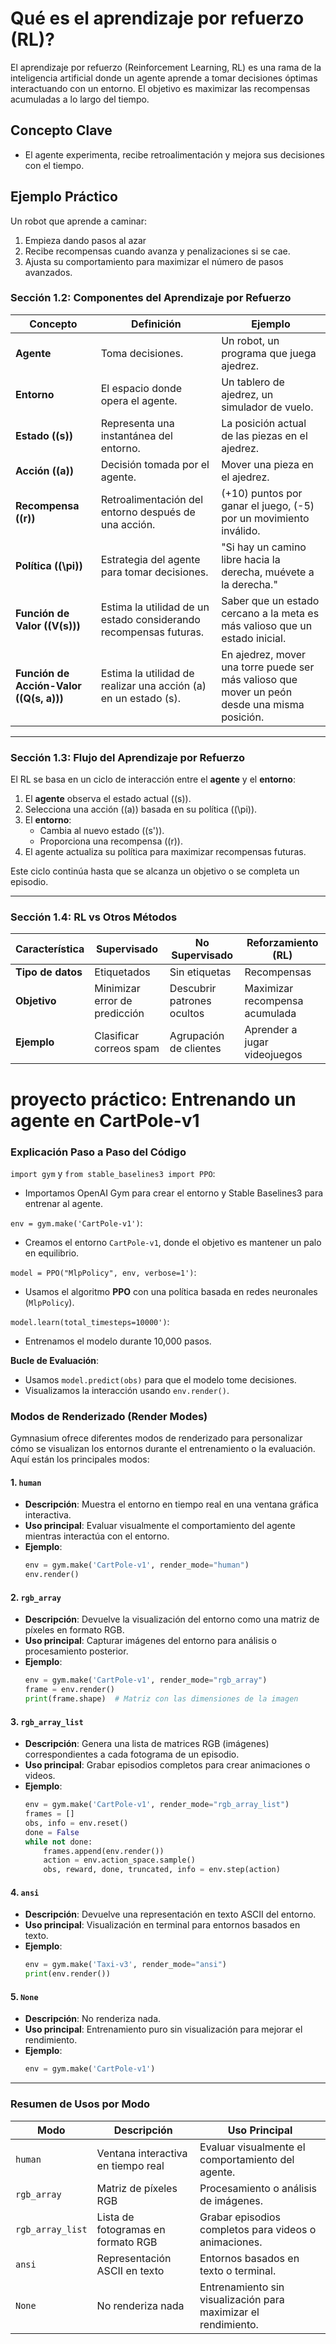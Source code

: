 # Qué es el aprendizaje por refuerzo (RL)?

El aprendizaje por refuerzo (Reinforcement Learning, RL) es una rama de la inteligencia artificial donde un agente aprende a tomar decisiones óptimas interactuando con un entorno. El objetivo es maximizar las recompensas acumuladas a lo largo del tiempo.


## Concepto Clave
- El agente experimenta, recibe retroalimentación y mejora sus decisiones con el tiempo.


## Ejemplo Práctico

Un robot que aprende a caminar:

1) Empieza dando pasos al azar
2) Recibe recompensas cuando avanza y penalizaciones si se cae.
3) Ajusta su comportamiento para maximizar el número de pasos avanzados.


### **Sección 1.2: Componentes del Aprendizaje por Refuerzo**

| **Concepto**             | **Definición**                                                                                         | **Ejemplo**                                                                                                                                                     |
|---------------------------|-------------------------------------------------------------------------------------------------------|-----------------------------------------------------------------------------------------------------------------------------------------------------------------|
| **Agente**                | Toma decisiones.                                                                                     | Un robot, un programa que juega ajedrez.                                                                                                                       |
| **Entorno**               | El espacio donde opera el agente.                                                                    | Un tablero de ajedrez, un simulador de vuelo.                                                                                                                  |
| **Estado (\(s\))**         | Representa una instantánea del entorno.                                                              | La posición actual de las piezas en el ajedrez.                                                                                                                |
| **Acción (\(a\))**         | Decisión tomada por el agente.                                                                       | Mover una pieza en el ajedrez.                                                                                                                                 |
| **Recompensa (\(r\))**     | Retroalimentación del entorno después de una acción.                                                 | \(+10\) puntos por ganar el juego, \(-5\) por un movimiento inválido.                                                                                          |
| **Política (\(\pi\))**     | Estrategia del agente para tomar decisiones.                                                         | "Si hay un camino libre hacia la derecha, muévete a la derecha."                                                                                               |
| **Función de Valor (\(V(s)\))** | Estima la utilidad de un estado considerando recompensas futuras.                                        | Saber que un estado cercano a la meta es más valioso que un estado inicial.                                                                                    |
| **Función de Acción-Valor (\(Q(s, a)\))** | Estima la utilidad de realizar una acción \(a\) en un estado \(s\).                                     | En ajedrez, mover una torre puede ser más valioso que mover un peón desde una misma posición.                                                                   |

---

### **Sección 1.3: Flujo del Aprendizaje por Refuerzo**

El RL se basa en un ciclo de interacción entre el **agente** y el **entorno**:

1. El **agente** observa el estado actual (\(s\)).
2. Selecciona una acción (\(a\)) basada en su política (\(\pi\)).
3. El **entorno**:
   - Cambia al nuevo estado (\(s'\)).
   - Proporciona una recompensa (\(r\)).
4. El agente actualiza su política para maximizar recompensas futuras.

Este ciclo continúa hasta que se alcanza un objetivo o se completa un episodio.

---

### **Sección 1.4: RL vs Otros Métodos**

| **Característica**       | **Supervisado**                      | **No Supervisado**                | **Reforzamiento (RL)**          |
|--------------------------|--------------------------------------|-----------------------------------|---------------------------------|
| **Tipo de datos**         | Etiquetados                         | Sin etiquetas                     | Recompensas                    |
| **Objetivo**              | Minimizar error de predicción       | Descubrir patrones ocultos        | Maximizar recompensa acumulada |
| **Ejemplo**               | Clasificar correos spam             | Agrupación de clientes            | Aprender a jugar videojuegos   |


# proyecto práctico: Entrenando un agente en CartPole-v1


### **Explicación Paso a Paso del Código**

`import gym` y `from stable_baselines3 import PPO`:

- Importamos OpenAI Gym para crear el entorno y Stable Baselines3 para entrenar al agente.

`env = gym.make('CartPole-v1')`:

- Creamos el entorno `CartPole-v1`, donde el objetivo es mantener un palo en equilibrio.

`model = PPO("MlpPolicy", env, verbose=1')`:

- Usamos el algoritmo **PPO** con una política basada en redes neuronales (`MlpPolicy`).

`model.learn(total_timesteps=10000')`:

- Entrenamos el modelo durante 10,000 pasos.

**Bucle de Evaluación**:

- Usamos `model.predict(obs)` para que el modelo tome decisiones.
- Visualizamos la interacción usando `env.render()`.





### **Modos de Renderizado (Render Modes)**

Gymnasium ofrece diferentes modos de renderizado para personalizar cómo se visualizan los entornos durante el entrenamiento o la evaluación. Aquí están los principales modos:

#### **1. `human`**
- **Descripción**: Muestra el entorno en tiempo real en una ventana gráfica interactiva.
- **Uso principal**: Evaluar visualmente el comportamiento del agente mientras interactúa con el entorno.
- **Ejemplo**:
  ```python
  env = gym.make('CartPole-v1', render_mode="human")
  env.render()
  ```

#### **2. `rgb_array`**
- **Descripción**: Devuelve la visualización del entorno como una matriz de píxeles en formato RGB.
- **Uso principal**: Capturar imágenes del entorno para análisis o procesamiento posterior.
- **Ejemplo**:
  ```python
  env = gym.make('CartPole-v1', render_mode="rgb_array")
  frame = env.render()
  print(frame.shape)  # Matriz con las dimensiones de la imagen
  ```

#### **3. `rgb_array_list`**
- **Descripción**: Genera una lista de matrices RGB (imágenes) correspondientes a cada fotograma de un episodio.
- **Uso principal**: Grabar episodios completos para crear animaciones o videos.
- **Ejemplo**:
  ```python
  env = gym.make('CartPole-v1', render_mode="rgb_array_list")
  frames = []
  obs, info = env.reset()
  done = False
  while not done:
      frames.append(env.render())
      action = env.action_space.sample()
      obs, reward, done, truncated, info = env.step(action)
  ```

#### **4. `ansi`**
- **Descripción**: Devuelve una representación en texto ASCII del entorno.
- **Uso principal**: Visualización en terminal para entornos basados en texto.
- **Ejemplo**:
  ```python
  env = gym.make('Taxi-v3', render_mode="ansi")
  print(env.render())
  ```

#### **5. `None`**
- **Descripción**: No renderiza nada.
- **Uso principal**: Entrenamiento puro sin visualización para mejorar el rendimiento.
- **Ejemplo**:
  ```python
  env = gym.make('CartPole-v1')
  ```

---

### **Resumen de Usos por Modo**

| **Modo**        | **Descripción**                                  | **Uso Principal**                                                   |
|------------------|--------------------------------------------------|----------------------------------------------------------------------|
| `human`         | Ventana interactiva en tiempo real               | Evaluar visualmente el comportamiento del agente.                   |
| `rgb_array`     | Matriz de píxeles RGB                            | Procesamiento o análisis de imágenes.                               |
| `rgb_array_list`| Lista de fotogramas en formato RGB               | Grabar episodios completos para videos o animaciones.               |
| `ansi`          | Representación ASCII en texto                   | Entornos basados en texto o terminal.                               |
| `None`          | No renderiza nada                                | Entrenamiento sin visualización para maximizar el rendimiento.      |
